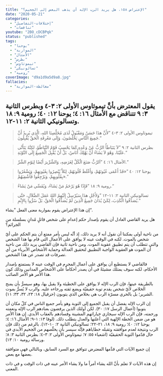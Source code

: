 ```yaml
---
title: "الإعتراض ١٥٨، هل يريد الرب الإله أن يذهب البعض إلى الجحيم؟"
date: "2020-05-21"
categories:
  - "إختلافات-التفاصيل"
  - "تناقضات"
youtube: "2BO_cDCBPqk"
status: "published"
tags:
  - "يوحنا"
  - "المواربة"
  - "الأمثال"
  - "بطرس"
  - "تيموثاوس"
  - "تسالونيكي"
  - "رومية"
coverImage: "d9a1d9a5d9a8.jpg"
fallacies:
  - "مغالطة-المواربة"
---
```


## **يقول المعترض بأنَّ تيموثاوس الأولى ٢: ٣-٤ وبطرس الثانية ٣: ٩ تتناقض مع الأمثال ١٦: ٤؛ يوحنا ١٢: ٤٠؛ رومية ٩: ١٨ وتسالونيكي الثانية ٢: ١١-١٢.**

> تيموثاوس الأولى ٢: ٣-٤ ”لأَنَّ هذَا حَسَنٌ وَمَقْبُولٌ لَدَى مُخَلِّصِنَا اللهِ، الَّذِي يُرِيدُ أَنَّ جَمِيعَ النَّاسِ يَخْلُصُونَ، وَإِلَى مَعْرِفَةِ الْحَقِّ يُقْبِلُونَ.“

> بطرس الثانية ٢: ٩ ”لاَ يَتَبَاطَأُ الرَّبُّ عَنْ وَعْدِهِ كَمَا يَحْسِبُ قَوْمٌ التَّبَاطُؤَ، لكِنَّهُ يَتَأَنَّى عَلَيْنَا، وَهُوَ لاَ يَشَاءُ أَنْ يَهْلِكَ أُنَاسٌ، بَلْ أَنْ يُقْبِلَ الْجَمِيعُ إِلَى التَّوْبَةِ.“

> الأمثال ١٦: ٤ ”اَلرَّبُّ صَنَعَ الْكُلَّ لِغَرَضِهِ، وَالشِّرِّيرَ أَيْضًا لِيَوْمِ الشَّرِّ.“

> يوحنا ١٢: ٤٠ ”«قَدْ أَعْمَى عُيُونَهُمْ، وَأَغْلَظَ قُلُوبَهُمْ، لِئَلاَّ يُبْصِرُوا بِعُيُونِهِمْ، وَيَشْعُرُوا بِقُلُوبِهِمْ، وَيَرْجِعُوا فَأَشْفِيَهُمْ».“

> رومية ٩: ١٨ ”فَإِذًا هُوَ يَرْحَمُ مَنْ يَشَاءُ، وَيُقَسِّي مَنْ يَشَاءُ.“

> تسالونيكي الثانية ٢: ١١-١٢ ”وَلأَجْلِ هذَا سَيُرْسِلُ إِلَيْهِمُ اللهُ عَمَلَ الضَّلاَلِ، حَتَّى يُصَدِّقُوا الْكَذِبَ، لِكَيْ يُدَانَ جَمِيعُ الَّذِينَ لَمْ يُصَدِّقُوا الْحَقَّ، بَلْ سُرُّوا بِالإِثْمِ.“

إن هذا الإعتراض يقوم بمواربة معنى الفعل ”يشاء“.

هل يريد القاضي العادل أن يقوم بإصدار حكم إعدامٍ على شخص قاتلٍ مُدانٍ بسلسلة من الجرائم؟

من ناحية أولى يمكننا أن نقول أنه لا يريد ذلك، إذ أنَّه ليس بأمر ممتع أن يتم الحكم على أيّ شخص بالموت. لكنه في الوقت عينه لا يوافق على الأعمال التي قام بها هذا الشخص والتي تتطلب أن يتم تطبيق عقوبة الموت. ومن ناحية ثانية فإن القاضي يريد ذلك من ناحية أن الموت هو العقوبة الواجبة التطبيق لتحقيق العدالة وحماية الأشخاص الأبرياء من أي تصرفات قد تصدر عن هذا الشخص.

فالقاضي لا يستطيع أن يوافق على أعمال المجرم في الوقت عينه لا يستمتع بإصدار الأحكام، لكنه سوف يمتلك مشيئةً في أن يصدر أحكاماً على الأشخاص المدانين وذلك كون هذا الأمر هو الأمر الصائب.

بالطريقة عينها، فإن الرب الإله لا يوافق على الخطيئة ولا يقبل بها، وهو سيسرُّ بأن يمنح الخلاص لأيّ شخص يقدم توبة حقيقيّة ويضع ثقته ورجاءه عليه. والرب لا يُسرُّ بموت الشرير؛ بل بالحري مسرّة الرب هي بخلاص الذي يتوبون (حزقيال ١٨: ٢٣، ٣٢، ٣٣: ١١).

إن الرب الإله يفضل أن يقبل الجميع إلى التوبة وهو يأمر جميع الناس في كلّ مكان أن يتوبوا (أعمال الرسل ١٧: ٣٠). لكن أولئك الذين يرفضون بعنادهم الرب الإله ونعمته ورحمته، فإن الرب الإله سيجازي خياراتهم المشينة وفسادهم بالعقاب الأبدي. إن هذا الأمر هو من ضمن الخطة الإلهية التي أعلنها والعدل يتطلب ذلك. (لوقا ١٣: ١-٩؛ الأمثال ١٦: ٤؛ يوحنا ١٢: ٤٠؛ رومية ٩: ١٨، ٢١-٢٢؛ تسالونيكي الثانية ٢: ١٠-١٢). بالرغم من ذلك فإن الرب ونتيجة لعدم موافقته وتقبله خطاياهم فإنَّه سيسر بأن يخلّصهم من الجحيم الأبدي في حال قدّموا التوبة الحقيقيّة (اشعياء ٥٥: ٧؛ تيموثاوس الأولى ٢: ٣-٤؛ بطرس الثانية ٣: ٨؛ ورسالة رومية ١٠: ١٣).

إن جميع الآيات التي قدَّمها المعترض تتوافق مع السرد السابق، وبالتالي فهي متوافقة بعضها مع بعض.

إن هذه الآيات لا تعلم بأنَّ الله يشاء أمراً ما ولا يشاء الأمر عينه في ذات الوقت و في ذات المعنى.
